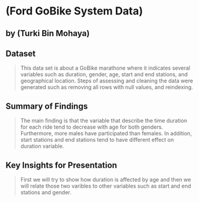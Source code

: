 # (Ford GoBike System Data)
## by (Turki Bin Mohaya)

## Dataset

> This data set is about a GoBike marathone where it indicates several variables such as duration, gender, age, start and end stations, and geographical location. Steps of assessing and cleaning the data were generated such as removing all rows with null values, and reindexing.


## Summary of Findings

> The main finding is that the variable that describe the time duration for each ride tend to decrease with age for both genders. Furthermore, more males have participated than females. In addition, start stations and end stations tend to have different effect on duration variable.


## Key Insights for Presentation

> First we will try to show how duration is affected by age and then we will relate those two varibles to other variables such as start and end stations and gender.